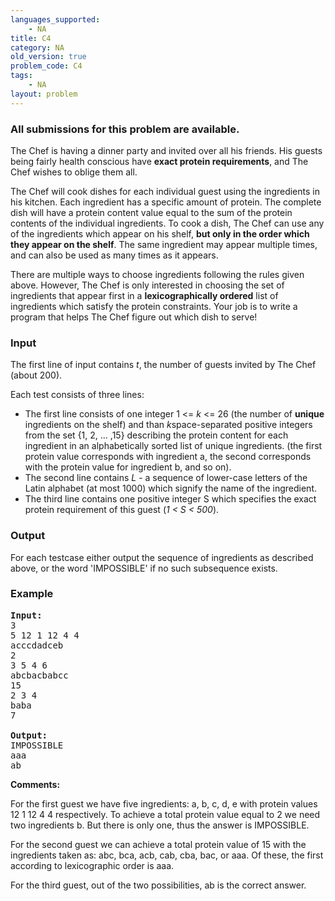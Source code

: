 ```yaml
---
languages_supported:
    - NA
title: C4
category: NA
old_version: true
problem_code: C4
tags:
    - NA
layout: problem
---
```

###  All submissions for this problem are available. 

The Chef is having a dinner party and invited over all his friends. His guests being fairly health conscious have **exact protein requirements**, and The Chef wishes to oblige them all.

The Chef will cook dishes for each individual guest using the ingredients in his kitchen. Each ingredient has a specific amount of protein. The complete dish will have a protein content value equal to the sum of the protein contents of the individual ingredients. To cook a dish, The Chef can use any of the ingredients which appear on his shelf, **but only in the order which they appear on the shelf**. The same ingredient may appear multiple times, and can also be used as many times as it appears.

There are multiple ways to choose ingredients following the rules given above. However, The Chef is only interested in choosing the set of ingredients that appear first in a **lexicographically ordered** list of ingredients which satisfy the protein constraints. Your job is to write a program that helps The Chef figure out which dish to serve!

### Input

The first line of input contains *t*, the number of guests invited by The Chef (about 200).

Each test consists of three lines:

- The first line consists of one integer 1 <= *k* <= 26 (the number of  **unique**  ingredients on the shelf) and than *k*space-separated positive integers from the set {1, 2, ... ,15} describing the protein content for each ingredient in an alphabetically sorted list of unique ingredients. (the first protein value corresponds with ingredient a, the second corresponds with the protein value for ingredient b, and so on).
- The second line contains *L* - a sequence of lower-case letters of the Latin alphabet (at most 1000) which signify the name of the ingredient.
- The third line contains one positive integer S which specifies the exact protein requirement of this guest (*1 < S < 500*).

### Output

For each testcase either output the sequence of ingredients as described above, or the word 'IMPOSSIBLE' if no such subsequence exists.

### Example

<pre>
<b>Input:</b>
3
5 12 1 12 4 4
acccdadceb
2
3 5 4 6
abcbacbabcc
15
2 3 4
baba
7

<b>Output:</b>
IMPOSSIBLE
aaa
ab
</pre>

**Comments:**

For the first guest we have five ingredients: a, b, c, d, e with protein values 12 1 12 4 4 respectively. To achieve a total protein value equal to 2 we need two ingredients b. But there is only one, thus the answer is IMPOSSIBLE.

For the second guest we can achieve a total protein value of 15 with the ingredients taken as: abc, bca, acb, cab, cba, bac, or aaa. Of these, the first according to lexicographic order is aaa.

 For the third guest, out of the two possibilities, ab is the correct answer.
